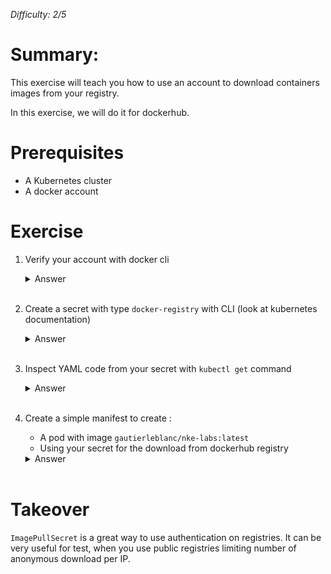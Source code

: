 _Difficulty: 2/5_

# Summary:

This exercise will teach you how to use an account to download containers images from your registry.

In this exercise, we will do it for dockerhub.

# Prerequisites

- A Kubernetes cluster
- A docker account

# Exercise

1. Verify your account with docker cli
   <details>
   <summary>Answer</summary>

   > 1. Launch command `docker login`
   > 1. Answer to username and password requests
   > 1. You should be successfully logged in.

   > </details><br>

1. Create a secret with type `docker-registry` with CLI (look at kubernetes documentation)

   <details>
   <summary>Answer</summary>

   > 1. Launch command `kubectl create secret docker-registry <name of your secret> --docker-username=<your-name> --docker-password=<your-pword> -n <your namespace>`

   > </details><br>

1. Inspect YAML code from your secret with `kubectl get` command
   <details>
   <summary>Answer</summary>

   > 1. Launch command `kubectl get secret <your secret> -n <your namespace> --output=yaml`

   </details><br>

1. Create a simple manifest to create :

   - A pod with image `gautierleblanc/nke-labs:latest`
   - Using your secret for the download from dockerhub registry

   <details>
   <summary>Answer</summary>

   > 1. Create this manifest
   >    ```yaml
   >    apiVersion: v1
   >    kind: Pod
   >    metadata:
   >      name: my-test
   >    spec:
   >      containers:
   >        - name: private-reg-container
   >          image: gautierleblanc/nke-labs:latest
   >          imagePullPolicy: Always
   >      imagePullSecrets:
   >        - name: <your secret>
   >    ```
   > 1. Apply it with command `kubectl apply -f <your manifest> -n <your namespace>`
   > 1. Your pod will use your secret to download the image from the registry

   </details><br>

# Takeover

`ImagePullSecret` is a great way to use authentication on registries. It can be very useful for test, when you use public registries limiting number of anonymous download per IP.
